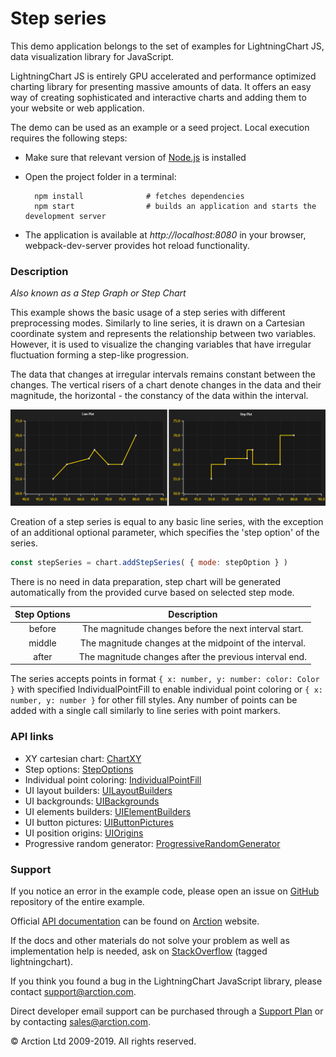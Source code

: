 # Step series

This demo application belongs to the set of examples for LightningChart JS, data visualization library for JavaScript.

LightningChart JS is entirely GPU accelerated and performance optimized charting library for presenting massive amounts of data. It offers an easy way of creating sophisticated and interactive charts and adding them to your website or web application.

The demo can be used as an example or a seed project. Local execution requires the following steps:

- Make sure that relevant version of [Node.js](https://nodejs.org/en/download/) is installed
- Open the project folder in a terminal:

        npm install              # fetches dependencies
        npm start                # builds an application and starts the development server

- The application is available at *http://localhost:8080* in your browser, webpack-dev-server provides hot reload functionality.

### Description 

*Also known as a Step Graph or Step Chart*

This example shows the basic usage of a step series with different preprocessing modes. Similarly to line series, it is drawn on a Cartesian coordinate system and represents the relationship between two variables. However, it is used to visualize the changing variables that have irregular fluctuation forming a step-like progression.

The data that changes at irregular intervals remains constant between the changes. The vertical risers of a chart denote changes in the data and their magnitude, the horizontal - the constancy of the data within the interval.

![](./assets/comparison.png "Line Chart vs. Step Chart")

Creation of a step series is equal to any basic line series, with the exception of an additional optional parameter, which specifies the 'step option' of the series.

```javascript
const stepSeries = chart.addStepSeries( { mode: stepOption } )
```
There is no need in data preparation, step chart will be generated automatically from the provided curve based on selected step mode.

| Step Options  | Description                                             |
| :-----------: | :-----------------------------------------------------: |
| before        | The magnitude changes before the next interval start.   |
| middle        | The magnitude changes at the midpoint of the interval.  |
| after         | The magnitude changes after the previous interval end.  |

The series accepts points in format `{ x: number, y: number: color: Color }` with specified IndividualPointFill to enable individual point coloring or `{ x: number, y: number }` for other fill styles. Any number of points can be added with a single call similarly to line series with point markers.

### API links

* XY cartesian chart: [ChartXY][]
* Step options: [StepOptions][]
* Individual point coloring: [IndividualPointFill][]
* UI layout builders: [UILayoutBuilders][]
* UI backgrounds: [UIBackgrounds][]
* UI elements builders: [UIElementBuilders][]
* UI button pictures: [UIButtonPictures][]
* UI position origins: [UIOrigins][]
* Progressive random generator: [ProgressiveRandomGenerator][]


### Support

If you notice an error in the example code, please open an issue on [GitHub][0] repository of the entire example.

Official [API documentation][1] can be found on [Arction][2] website.

If the docs and other materials do not solve your problem as well as implementation help is needed, ask on [StackOverflow][3] (tagged lightningchart).

If you think you found a bug in the LightningChart JavaScript library, please contact support@arction.com.

Direct developer email support can be purchased through a [Support Plan][4] or by contacting sales@arction.com.

© Arction Ltd 2009-2019. All rights reserved.

[0]: https://github.com/Arction/
[1]: https://www.arction.com/lightningchart-js-api-documentation/
[2]: https://www.arction.com
[3]: https://stackoverflow.com/questions/tagged/lightningchart
[4]: https://www.arction.com/support-services/

[ChartXY]: https://www.arction.com/lightningchart-js-api-documentation/v1.1.0/classes/chartxy.html
[IndividualPointFill]: https://www.arction.com/lightningchart-js-api-documentation/v1.1.0/classes/individualpointfill.html
[ProgressiveRandomGenerator]: https://arction.github.io/xydata/classes/progressiverandomgenerator.html
[StepOptions]: https://www.arction.com/lightningchart-js-api-documentation/v1.1.0/enums/stepoptions.html
[UIBackgrounds]: https://www.arction.com/lightningchart-js-api-documentation/v1.1.0/globals.html#uibackgrounds
[UIButtonPictures]: https://www.arction.com/lightningchart-js-api-documentation/v1.1.0/globals.html#uibuttonpictures
[UIElementBuilders]: https://www.arction.com/lightningchart-js-api-documentation/v1.1.0/globals.html#uielementbuilders
[UILayoutBuilders]: https://www.arction.com/lightningchart-js-api-documentation/v1.1.0/globals.html#uilayoutbuilders
[UIOrigins]: https://www.arction.com/lightningchart-js-api-documentation/v1.1.0/globals.html#uiorigins
